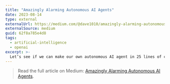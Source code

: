 ```yaml
---
title: "Amazingly Alarming Autonomous AI Agents"
date: 2023-08-14
type: external
externalUrl: https://medium.com/@dave1010/amazingly-alarming-autonomous-ai-agents-62f8a785e4d8
externalSource: medium
guid: 62f8a785e4d8
tags:
  - artificial-intelligence
  - openai
excerpt: >-
  Let’s see if we can make our own autonomous AI agent in 25 lines of code.
---
```


> Read the full article on Medium: [Amazingly Alarming Autonomous AI Agents](https://medium.com/@dave1010/amazingly-alarming-autonomous-ai-agents-62f8a785e4d8).

